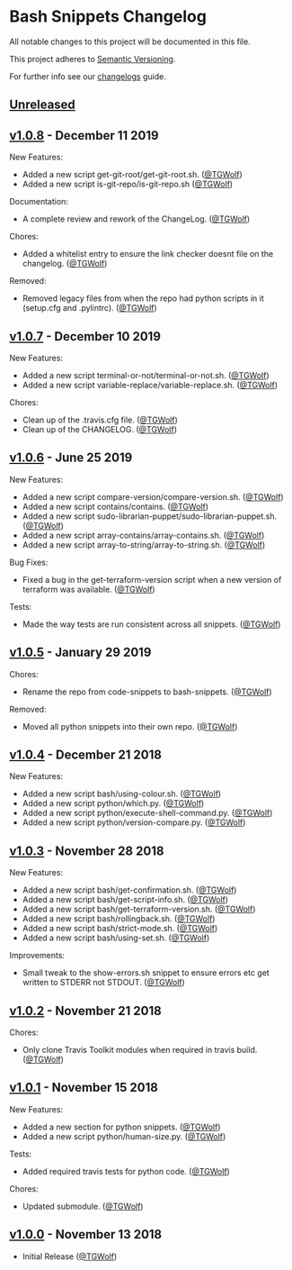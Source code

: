 # Bash Snippets Changelog

All notable changes to this project will be documented in this file.

This project adheres to [Semantic Versioning](https://semver.org/spec/v2.0.0.html).

For further info see our [changelogs](https://github.com/AntiPhotonltd/changelogs) guide.

## [Unreleased]

## [v1.0.8] - December 11 2019

New Features:

* Added a new script get-git-root/get-git-root.sh. ([@TGWolf][])
* Added a new script is-git-repo/is-git-repo.sh ([@TGWolf][])

Documentation:

* A complete review and rework of the ChangeLog. ([@TGWolf][])

Chores:

* Added a whitelist entry to ensure the link checker doesnt file on the changelog. ([@TGWolf][])

Removed:

* Removed legacy files from when the repo had python scripts in it (setup.cfg and .pylintrc). ([@TGWolf][])

## [v1.0.7] - December 10 2019

New Features:

* Added a new script terminal-or-not/terminal-or-not.sh. ([@TGWolf][])
* Added a new script variable-replace/variable-replace.sh. ([@TGWolf][])

Chores:

* Clean up of the .travis.cfg file. ([@TGWolf][])
* Clean up of the CHANGELOG. ([@TGWolf][])

## [v1.0.6] - June 25 2019

New Features:

* Added a new script compare-version/compare-version.sh. ([@TGWolf][])
* Added a new script contains/contains. ([@TGWolf][])
* Added a new script sudo-librarian-puppet/sudo-librarian-puppet.sh. ([@TGWolf][])
* Added a new script array-contains/array-contains.sh. ([@TGWolf][])
* Added a new script array-to-string/array-to-string.sh. ([@TGWolf][])

Bug Fixes:

* Fixed a bug in the get-terraform-version script when a new version of terraform was available. ([@TGWolf][])

Tests:

* Made the way tests are run consistent across all snippets. ([@TGWolf][])

## [v1.0.5] - January 29 2019

Chores:

* Rename the repo from code-snippets to bash-snippets. ([@TGWolf][])

Removed:

* Moved all python snippets into their own repo. ([@TGWolf][])

## [v1.0.4] - December 21 2018

New Features:

* Added a new script bash/using-colour.sh. ([@TGWolf][])
* Added a new script python/which.py. ([@TGWolf][])
* Added a new script python/execute-shell-command.py. ([@TGWolf][])
* Added a new script python/version-compare.py. ([@TGWolf][])

## [v1.0.3] - November 28 2018

New Features:

* Added a new script bash/get-confirmation.sh. ([@TGWolf][])
* Added a new script bash/get-script-info.sh. ([@TGWolf][])
* Added a new script bash/get-terraform-version.sh. ([@TGWolf][])
* Added a new script bash/rollingback.sh. ([@TGWolf][])
* Added a new script bash/strict-mode.sh. ([@TGWolf][])
* Added a new script bash/using-set.sh. ([@TGWolf][])

Improvements:

* Small tweak to the show-errors.sh snippet to ensure errors etc get written to STDERR not STDOUT. ([@TGWolf][])

## [v1.0.2] - November 21 2018

Chores:

* Only clone Travis Toolkit modules when required in travis build. ([@TGWolf][])

## [v1.0.1] - November 15 2018

New Features:

* Added a new section for python snippets. ([@TGWolf][])
* Added a new script python/human-size.py. ([@TGWolf][])

Tests:

* Added required travis tests for python code. ([@TGWolf][])

Chores:

* Updated submodule. ([@TGWolf][])

## [v1.0.0] - November 13 2018

* Initial Release ([@TGWolf][])

[@TGWolf]: https://github.com/TGWolf

[unreleased]: https://github.com/AntiPhotonltd/bash-snippets/compare/v1.0.8...HEAD
[v1.0.8]: https://github.com/AntiPhotonltd/bash-snippets/compare/v1.0.7...v1.0.8
[v1.0.7]: https://github.com/AntiPhotonltd/bash-snippets/compare/v1.0.6...v1.0.7
[v1.0.6]: https://github.com/AntiPhotonltd/bash-snippets/compare/v1.0.5...v1.0.6
[v1.0.5]: https://github.com/AntiPhotonltd/bash-snippets/compare/v1.0.4...v1.0.5
[v1.0.4]: https://github.com/AntiPhotonltd/bash-snippets/compare/v1.0.3...v1.0.4
[v1.0.3]: https://github.com/AntiPhotonltd/bash-snippets/compare/v1.0.2...v1.0.3
[v1.0.2]: https://github.com/AntiPhotonltd/bash-snippets/compare/v1.0.1...v1.0.2
[v1.0.1]: https://github.com/AntiPhotonltd/bash-snippets/compare/v1.0.0...v1.0.1
[v1.0.0]: https://github.com/AntiPhotonltd/bash-snippets/releases/tag/v1.0.0
